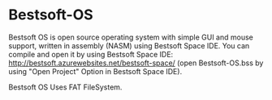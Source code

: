 # Bestsoft-OS

Bestsoft OS is open source operating system with simple GUI and mouse support, written in assembly (NASM) using Bestsoft Space IDE. You can compile and open it by using Bestsoft Space IDE: http://bestsoft.azurewebsites.net/bestsoft-space/ (open Bestsoft-OS.bss by using "Open Project" Option in Bestsoft Space IDE).

Bestsoft OS Uses FAT FileSystem.
